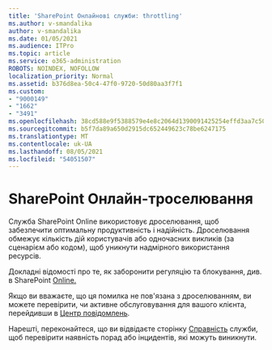 ```yaml
---
title: 'SharePoint Онлайнові служби: throttling'
ms.author: v-smandalika
author: v-smandalika
ms.date: 01/05/2021
ms.audience: ITPro
ms.topic: article
ms.service: o365-administration
ROBOTS: NOINDEX, NOFOLLOW
localization_priority: Normal
ms.assetid: b376d8ea-50c4-47f0-9720-50d80aa3f7f1
ms.custom:
- "9000149"
- "1662"
- "3491"
ms.openlocfilehash: 38cd588e9f5388579e4e8c2064d1390091425254effd3aa7c50c4f2cbc80ce53
ms.sourcegitcommit: b5f7da89a650d2915dc652449623c78be6247175
ms.translationtype: MT
ms.contentlocale: uk-UA
ms.lasthandoff: 08/05/2021
ms.locfileid: "54051507"
---
```

# <a name="sharepoint-online-throttling"></a>SharePoint Онлайн-троселювання

Служба SharePoint Online використовує дроселювання, щоб забезпечити оптимальну продуктивність і надійність. Дроселювання обмежує кількість дій користувачів або одночасних викликів (за сценарієм або кодом), щоб уникнути надмірного використання ресурсів. 

Докладні відомості про те, як заборонити регуляцію та блокування, див. в SharePoint [Online.](https://docs.microsoft.com/sharepoint/dev/general-development/how-to-avoid-getting-throttled-or-blocked-in-sharepoint-online)

Якщо ви вважаєте, що ця помилка не пов'язана з дроселюванням, ви можете перевірити, чи активне обслуговування для вашого клієнта, перейдивши в [Центр повідомлень](https://portal.office.com/adminportal/home#/MessageCenter).

 Нарешті, переконайтеся, що ви відвідаєте сторінку [Справність](https://portal.office.com/adminportal/home#/servicehealth) служби, щоб перевірити наявність порад або інцидентів, які можуть виникнути.

